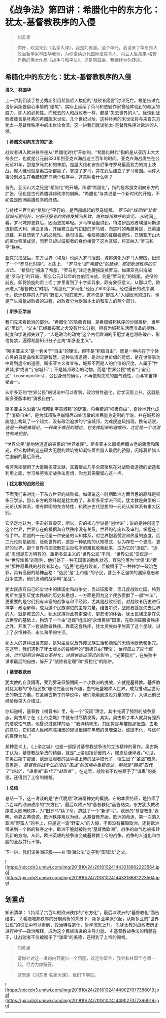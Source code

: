 # 《战争法》第四讲：希腊化中的东方化：犹太-基督教秩序的入侵

> 刘苏里
> 
> 你好，欢迎来到《名家大课》，我是刘苏里。这个单元，我请来了华东师大政治哲学家林国华老师，为你讲读近代国际法奠基人、荷兰大哲胡果·格劳秀斯的伟大作品《战争与和平法》。这是第四讲，我继续为你转述。

## 希腊化中的东方化：犹太-基督教秩序的入侵

 **讲义：林国华**

上一讲我们谈了格劳秀斯引用希腊哲人梭伦的“战败者箴言”讨论死亡。梭伦告诫克洛伊索斯要留心事情的“结尾”，实际上延续了荷马和悲剧作家曾经体验到的命运的威力，即人的必死性。而死去的人和战败者一样，都是“失去世界的人”。我谈到战败者箴言是朴素的希腊版末世论。几个世纪以后，这种朴素的末世论将与来自东方犹太—基督教秩序中的末世论合流。这一讲我们就谈犹太-基督教秩序对欧洲的入侵。

 **丨希腊文明向东方的扩张**

战败者进入欧洲秩序是从“希腊化时代”开始的，“希腊化时代”指的是从亚历山大大帝去世，也就是公元前323年到亚克兴海战这三百年的时间。亚克兴海战发生在公元前31年，那是罗马共和的末期，是屋大维和安东尼争夺罗马最高权力的海上决战，屋大维也就是奥古斯都赢了，掌控了罗马，并在此后建立了罗马帝国。两件大事分别发生在希腊和罗马两个秩序中，这意味着什么呢？

首先，亚历山大之死是“希腊化”的开端。所谓“希腊化”，指的是希腊文明向东方的扩张，但也是古代希腊城邦秩序的崩解。“希腊化”与其说是一个新时代的开始，不如说是欧洲英雄秩序的终结。

与持续三百年的“希腊化”平行的，是西部崛起的罗马城邦。 *罗马的“城邦性”比希腊城邦更纯粹，它把征服者的武德发挥到极致，堪称城邦秩序的典范。* 从时间上看，罗马城邦更靠后，因而更加年轻。罗马神话里讲到，特洛伊战败者埃涅阿斯漂流到意大利，满血复活，开始建立血气初绽的罗马城，而这时的希腊英雄，已英雄迟暮，并且悟到了人的必死性。换句话说，希腊英雄的征服者德性，已随亚历山大的离世零落成泥，而罗马却以征服者的身份接管了这片区域，将其纳入“罗马和平”秩序。

亚克兴海战后，东方世界（埃及）也纳入罗马版图，城邦演化为罗马大帝国，出现了一个“罗马化时期”。本质上， *“罗马化”是“希腊化”的延续，都是欧洲秩序的东方化。* “希腊化”报废了希腊，“罗马化”注定也要报废掉罗马。如果亚克兴海战是“罗马化”的开端，那么公元312年的台伯河决战，则是“罗马化”的结尾。战役的前夜，即将凯旋的君士坦丁梦里看到了十字架异象，颇有象征意义。从那以后，欧洲进入“基督教化”时期。“希腊化”“罗马化”经历了600余年。经过漫长的秩序演化，欧洲秩序的大门向“野蛮人”彻底敞开。这不仅是“野蛮人”入侵欧洲的进程，也是产生海量战败者的进程，战败者分为欧洲本土的和东方的两个部分。

 **丨斯多亚学派**

我们先来看欧洲的部分。“希腊化”的隐蔽真相，是希腊城邦秩序的分崩离析，当年的“英雄”、“父主”已经跟丧家之犬没有什么分别，所有为城邦生活而准备的德性、制度和学说都失效了，“人是政治的动物”这个古代欧洲的王冠学说也濒临破产，形格势禁，逼得希腊知识分子走向“斯多亚主义”。

“斯多亚主义”是一套关于“自由”的理论，但不是“积极自由”，而是一种内在于个体心灵的自足品性和沉静智慧，这种生活道德，是对尘世价值的贬低，是在世俗事功中看到虚空的道德。斯多亚主义者宣布，城邦不再是人的价值的尺度，人属于“世界城邦”或者“宇宙城邦”；不是城邦政治的动物，而是“世界公民”或者“宇宙公民”（cosmopolites），公民身份的确认，不再依赖先前的血气德性，而与宇宙神秘合一。

从斯多亚的“世界公民”的说法中可以看到，政治特性退化，哲学沉思上升。这就是斯多亚版本的“消极自由”。

斯多亚主义沿着“从城邦到宇宙城邦”的逻辑，将希腊的“积极自由”，奇妙地转化成了“消极自由”，是为城邦秩序崩塌后四处流散的难民量身定制的学说，并在城邦的废墟上构筑了一个超大、没有政治追求的宇宙城邦，为难民遮风挡雨。换句话说， *这是一种避难理论，一种属于难民的理论，它支撑起来的避难所，注定是一个过渡性的难民营。*

“世界公民”是地地道道的丧家的“世界难民”。斯多亚主义鄙视希腊古老的骄傲和荣光，但它构建的这座硕大无朋的建筑物却凝结着希腊人最后的骄傲，闪烁着希腊人亡国前的最后荣光。

格劳秀斯使用了大量斯多亚文献，其着眼点几乎全部聚焦在对战败者道德的塑造和利用上面，学习格劳秀斯战争法思想，你尤其需要留心这一点。

 **丨犹太教的战败经验**

下面我们来对比一下东方世界的战败者。如果说这一时期欧洲方面哲思的巅峰是斯多亚学派，那么东方的巅峰就是犹太教了。和斯多亚学派不同，犹太教是典型的二元论认知体系，带有鲜明的东方特性，和欧洲古代思想的一元论认知体系有重大区别。

它坚定地认为，宇宙必将毁灭，所以，它的核心学说是“创世论”：说的是神创造了这个世界，世界存在的根据和自然秩序没有关系，世界的存废以及审判，掌握在上帝手中。希腊的一元论是一种安全的认知体系，对世界抱着赞赏和热爱的态度，而二元论则是敌视、贬低世界的，这是一种危险的认知模式，认为存在一个更高、更好的世界，那个世界将把流散在尘世秩序的难民收集起来，成为它的“选民”。“选民”思想是东方特有的，跟斯多亚主义的“世界公民”不同，“世界公民”仅仅是一种“世界难民”的雅称，他们处于一种无国家的散乱状态，容易沦落为“犬儒”和“费拉”那种最卑贱的战败者状态。“选民”也是战败者，但被赋予了一种神学—政治色彩，具有高傲的精神品格：“选民”是“上帝国”的子民，甚至不乏强悍的国家意志和战争意志，他们发动的战争叫“圣战”。

犹太民族有自己的尘世中的建国史和战争史，当过征服者，但几度战败亡国。格劳秀斯大量引证犹太民族的历史和思想，一方面是因为这个民族贡献了一部“神法”，更重要的是它们拥有丰富的战争与和平经验，尤其是战败经验。对战败者历史进行神学—政治解释，成为这个民族演进的主导力量。维吉尔说，战败者就是失去世界的人，就是死去的人。犹太民族对此有更深切、更悲惨的体会。犹太民族正是在失去世界的基础上，构筑了一个由“选民”组成的“永恒民族”国家，在欧洲征服者秩序之外，开发了一套战败者秩序。靠着这套秩序，犹太民族似乎脱离了这个星球，过上了永恒神圣、永久和平的生活。

犹太人的这种出世态度，是对尘世以及外邦民族生活和德性的无情地贬低和诅咒。在这里，我们遇到了犹太版本的最纯粹的“消极自由”理论： *世界孤立了这个民族，他们却把这种孤立圣神化，对后世造成深远的影响* 。“光荣孤立”，在失败中谋求最后的自由，躲开了“战败者定理”和“费拉化”的陷阱。

 **丨基督教欧洲**

犹太教的自我隔离，受到罗马征服期间一个小教派的挑战，它就是基督教。基督教对犹太教的“永恒民族”理论完全没有兴趣，血气旺盛地冲入世界，成为推动尘世历史的新生力量。在圣奥古斯丁的学说中，我们能看到这股力量的影子，大课此前已经给你深入介绍过。

你知道吗，基督教《福音书》里，有一个“天国”理念，其中充满了强烈的战争意志，奥古斯丁在《上帝之城》中就有过尽情发挥。其实，奥古斯丁本人就具有强烈的进攻性气质，他曾说过这样的话：“我殚精竭虑，力图剪除与摧毁那扭曲、古老的意见，它们被人世间陈陈相因的谬误根植在黑暗的灵魂深处，顽固不化，与信仰的真理为敌。”

某种意义上，《上帝之城》也是一部探讨基督教战争法的立法精神的著作。奥古斯丁认为，基督教战争法的精髓，就是“上帝阻挡骄傲的人，赐恩给谦卑者。”可见，在奥古斯丁那里，欧洲征服者的战争被上帝的战争取代了，催生出了“圣战”概念，意思是， *基督教的战争法必须在“圣战”的语境中重新表述，那就是“赐恩”取代了“饶恕”，“谦卑者”取代了“战败者”* 。在这里，战败者不仅被赋予了“谦卑”的美德，还得到了上帝的赐福。

 **丨总结**

总结一下，这一讲谈的是“古代晚期”欧洲精神史的概貌。它的本质特征，是持续了六百年的欧洲秩序的“东方化”，最后以欧洲的“基督教化”而告结束。东方犹太教秩序进入欧洲秩序，为“旧罗马”续了命，造就了一个“新罗马”。欧洲的“基督教化”表明，单靠古典资源，欧洲秩序难以为继。从基督教开始，欧洲的命运，第一次落入亚洲“野蛮人”的手上，只是这一波“野蛮人”的入侵，不但没有摧毁欧洲，还将欧洲带进到一个新的秩序之中，欧洲干脆就被称为“基督教欧洲”，战争的血气也被扭转到新的方向，从此，欧洲英雄的战争演变成基督教上帝的战争，战争的人道化和血腥的圣战并行不悖。

下一讲，我们谈美洲征服——从“欧洲公法”之子到“国际法”之父。

![https://piccdn3.umiwi.com/img/201810/24/201810241443318662223564.jpg](https://piccdn3.umiwi.com/img/201810/24/201810241443318662223564.jpg)

## 划重点

知识清单：
1.持续了六百年的欧洲秩序的“东方化”，最后以欧洲的“基督教化”而告结束。
2.希腊城邦秩序的分崩离析的背景下，斯多亚学派兴起，从斯多亚的“世界公民”的说法中可以看到，政治特性退化，哲学沉思上升。
3.犹太教对战败者历史进行神学—政治解释，成为这个民族演进的主导力量。
4.基督教战争法的精髓在于，让战败者不仅被赋予了“谦卑”的美德，还得到了上帝的赐福。

> 刘苏里
> 
> 请你针对这一讲的内容提出一个问题，欢迎你留言，我会和林国华老师一起，尽力为你解答。
> 
> 这里是《刘苏里·名家大课》，我们下期见。

![https://piccdn3.umiwi.com/img/201810/24/201810241449027077366019.jpg](https://piccdn3.umiwi.com/img/201810/24/201810241449027077366019.jpg)

---

